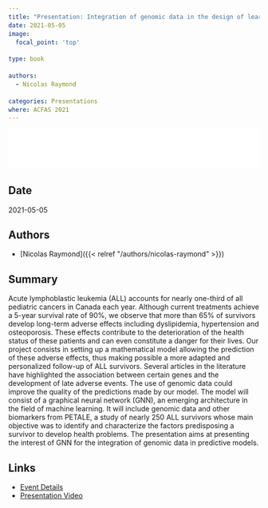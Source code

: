 ```yaml
---
title: "Presentation: Integration of genomic data in the design of learning models in precision oncology"
date: 2021-05-05
image:
  focal_point: 'top'

type: book

authors:
  - Nicolas Raymond

categories: Presentations
where: ACFAS 2021
---
```


![ACFAS](featured.png)

## Date

2021-05-05

## Authors

- [Nicolas Raymond]({{< relref "/authors/nicolas-raymond" >}})

## Summary 

Acute lymphoblastic leukemia (ALL) accounts for nearly one-third of all pediatric cancers in Canada each year. 
Although current treatments achieve a 5-year survival rate of 90%, we observe that more than 65% of survivors develop 
long-term adverse effects including dyslipidemia, hypertension and osteoporosis. These effects contribute to the 
deterioration of the health status of these patients and can even constitute a danger for their lives. Our project 
consists in setting up a mathematical model allowing the prediction of these adverse effects, thus making possible a 
more adapted and personalized follow-up of ALL survivors. Several articles in the literature have highlighted the 
association between certain genes and the development of late adverse events. The use of genomic data could improve 
the quality of the predictions made by our model. The model will consist of a graphical neural network (GNN), an 
emerging architecture in the field of machine learning. It will include genomic data and other biomarkers from PETALE, 
a study of nearly 250 ALL survivors whose main objective was to identify and characterize the factors predisposing a 
survivor to develop health problems. The presentation aims at presenting the interest of GNN for the integration of 
genomic data in predictive models. 

## Links

- [Event Details](https://www.acfas.ca/evenements/congres/programme/88/600/614/c)
- [Presentation Video](https://vimeo.com/542211700/4fa0c306c0)

